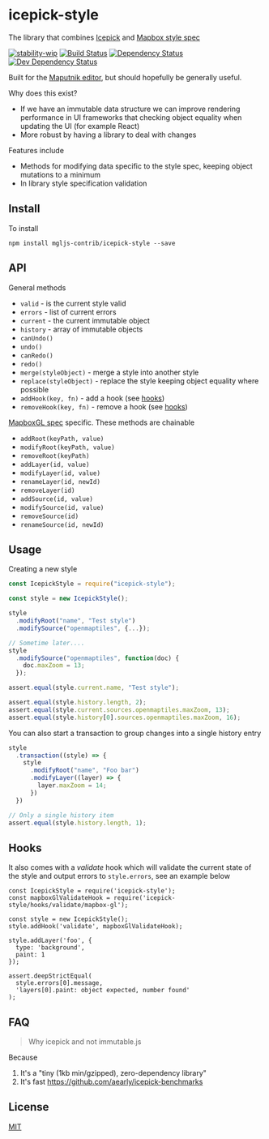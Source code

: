 # icepick-style
The library that combines [Icepick](https://github.com/aearly/icepick) and [Mapbox style spec](https://www.mapbox.com/mapbox-gl-js/style-spec/)

[![stability-wip](https://img.shields.io/badge/stability-work_in_progress-lightgrey.svg)][stability]
[![Build Status](https://circleci.com/gh/mgljs-contrib/icepick-style.png?style=shield)][circleci]
[![Dependency Status](https://david-dm.org/mgljs-contrib/icepick-style.svg)][dm-prod]
[![Dev Dependency Status](https://david-dm.org/mgljs-contrib/icepick-style/dev-status.svg)][dm-dev]

[stability]:   https://github.com/orangemug/stability-badges#work-in-progress
[circleci]:    https://circleci.com/gh/mgljs-contrib/icepick-style
[dm-prod]:     https://david-dm.org/mgljs-contrib/icepick-style
[dm-dev]:      https://david-dm.org/mgljs-contrib/icepick-style#info=devDependencies


Built for the [Maputnik editor](https://github.com/maputnik/editor), but should hopefully be generally useful.

Why does this exist?

 - If we have an immutable data structure we can improve rendering performance in UI frameworks that checking object equality when updating the UI (for example React)
 - More robust by having a library to deal with changes

Features include

 - Methods for modifying data specific to the style spec, keeping object mutations to a minimum
 - In library style specification validation


## Install
To install

```
npm install mgljs-contrib/icepick-style --save
```


## API
General methods

 - `valid` - is the current style valid
 - `errors` - list of current errors
 - `current` - the current immutable object
 - `history` - array of immutable objects
 - `canUndo()`
 - `undo()`
 - `canRedo()`
 - `redo()`
 - `merge(styleObject)` - merge a style into another style
 - `replace(styleObject)` - replace the style keeping object equality where possible
 - `addHook(key, fn)` - add a hook (see [hooks](#hooks))
 - `removeHook(key, fn)` - remove a hook (see [hooks](#hooks))

[MapboxGL spec](https://www.mapbox.com/mapbox-gl-js/style-spec) specific. These methods are chainable

 - `addRoot(keyPath, value)`
 - `modifyRoot(keyPath, value)`
 - `removeRoot(keyPath)`
 - `addLayer(id, value)`
 - `modifyLayer(id, value)`
 - `renameLayer(id, newId)`
 - `removeLayer(id)`
 - `addSource(id, value)`
 - `modifySource(id, value)`
 - `removeSource(id)`
 - `renameSource(id, newId)`


## Usage
Creating a new style

```js
const IcepickStyle = require("icepick-style");

const style = new IcepickStyle();

style
  .modifyRoot("name", "Test style")
  .modifySource("openmaptiles", {...});

// Sometime later....
style
  .modifySource("openmaptiles", function(doc) {
    doc.maxZoom = 13;
  });

assert.equal(style.current.name, "Test style");

assert.equal(style.history.length, 2);
assert.equal(style.current.sources.openmaptiles.maxZoom, 13);
assert.equal(style.history[0].sources.openmaptiles.maxZoom, 16);

```

You can also start a transaction to group changes into a single history entry

```js
style
  .transaction((style) => {
    style
      .modifyRoot("name", "Foo bar")
      .modifyLayer((layer) => {
        layer.maxZoom = 14;
      })
  })

// Only a single history item
assert.equal(style.history.length, 1);
```


## Hooks
It also comes with a _validate_ hook which will validate the current state of the style and output errors to `style.errors`, see an example below

```
const IcepickStyle = require('icepick-style');
const mapboxGlValidateHook = require('icepick-style/hooks/validate/mapbox-gl');

const style = new IcepickStyle();
style.addHook('validate', mapboxGlValidateHook);

style.addLayer('foo', {
  type: 'background',
  paint: 1
});

assert.deepStrictEqual(
  style.errors[0].message,
  'layers[0].paint: object expected, number found'
);
```


## FAQ

> Why icepick and not immutable.js

Because

 1. It's a "tiny (1kb min/gzipped), zero-dependency library"
 2. It's fast <https://github.com/aearly/icepick-benchmarks>


## License
[MIT](LICENSE)

